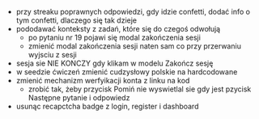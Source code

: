 - przy streaku poprawnych odpowiedzi, gdy idzie confetti, dodać info o tym confetti, dlaczego się tak dzieje
- pododawać konteksty z zadań, które się do czegoś odwołują
  - po pytaniu nr 19 pojawi się modal zakończenia sesji
  - zmienić modal zakończenia sesji naten sam co przy przerwaniu wyjsciu z sesji
- sesja sie NIE KONCZY gdy klikam w modelu Zakończ sesję
- w seedzie ćwiczeń zmienić cudzysłowy polskie na hardcodowane
- zmienić mechanizm werfyikacji konta z linku na kod
  - zrobić tak, żeby przycisk Pomiń nie wyswietlal sie gdy jest pzycisk Następne pytanie i odpowiedz
- usunąc recapctcha badge z login, register i dashboard

